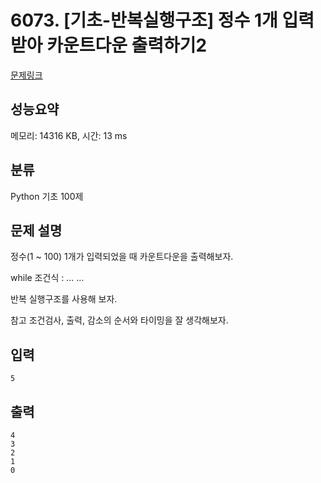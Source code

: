 # 6073. [기초-반복실행구조] 정수 1개 입력받아 카운트다운 출력하기2

[문제링크](https://codeup.kr/problem.php?id=6073)

## 성능요약

메모리: 14316 KB, 시간: 13 ms

## 분류

Python 기초 100제

## 문제 설명

정수(1 ~ 100) 1개가 입력되었을 때 카운트다운을 출력해보자.

while 조건식 :
  ...
  ...

반복 실행구조를 사용해 보자.

참고
조건검사, 출력, 감소의 순서와 타이밍을 잘 생각해보자.

## 입력

```
5
```

## 출력

```
4
3
2
1
0
```